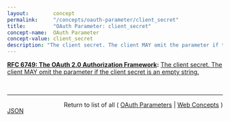 ```yaml
---
layout:        concept
permalink:     "/concepts/oauth-parameter/client_secret"
title:         "OAuth Parameter: client_secret"
concept-name:  OAuth Parameter
concept-value: client_secret
description: "The client secret. The client MAY omit the parameter if the client secret is an empty string."
---
```


**[RFC 6749: The OAuth 2.0 Authorization Framework](/specs/IETF/RFC/6749 "The OAuth 2.0 authorization framework enables a third-party application to obtain limited access to an HTTP service, either on behalf of a resource owner by orchestrating an approval interaction between the resource owner and the HTTP service, or by allowing the third-party application to obtain access on its own behalf. This specification replaces and obsoletes the OAuth 1.0 protocol described in RFC 5849."):** [The client secret. The client MAY omit the parameter if the client secret is an empty string.](http://tools.ietf.org/html/rfc6749#section-2.3.1 "Read documentation for OAuth Parameter &#34;client_secret&#34;")

<br/>
<hr/>

<p style="float : left"><a href="./client_secret.json" title="JSON representing this particular Web Concept value">JSON</a></p>
<p style="text-align: right">Return to list of all ( <a href="../oauth-parameters">OAuth Parameters</a> | <a href="../">Web Concepts</a> )</p>
